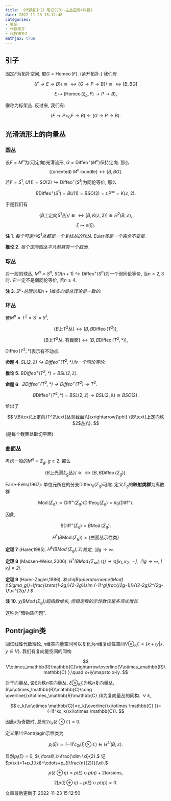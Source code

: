 ```yaml
---
title: 《代数拓扑2》笔记(20)-主丛应用(科普)
date: 2022-11-23 15:12:48
categories: 
- 笔记
- 代数拓扑
- 代数拓扑2
mathjax: true
---
```


## 引子

固定$F$为拓扑空间, 取$G=\operatorname{Homeo}(F).$ (紧开拓扑.) 我们有


$$
\{F\rightarrow E\rightarrow B\}/\cong\leftrightarrow \{G\rightarrow P\rightarrow B\}/\cong \leftrightarrow [B,BG]
$$




$$
\xi\mapsto (\operatorname{Homeo}(\xi_b,F)\rightarrow P\rightarrow B),
$$


像称为标架丛. 反过来, 我们有:


$$
(F\rightarrow P\times_G F\rightarrow B)\leftarrow (G\rightarrow P\rightarrow B).
$$



## 光滑流形上的向量丛

### 圆丛

设$F=M^n$为(可定向)光滑流形, $G=\operatorname{Diffeo}^+(M^n)$保持定向.
那么 
$$
\{\text{(oriented) $M^n$-bundle}\}\leftrightarrow [B,BG].
$$


若$F=S^1,$
$U(1)=SO(2)\hookrightarrow \operatorname{Diffeo}^+(S^1)$为同伦等价, 那么


$$
B\operatorname{Diffeo}^+(S^1)=BU(1)=BSO(2)=\mathbb{C}\mathrm{P}^\infty=K(\mathbb{Z},2).
$$


于是我们有

$$
\{B\text{上定向$S^1$丛}\}/\cong\leftrightarrow [B,K(\mathbb{Z},2)]\cong H^2(B;\mathbb{Z}),
$$



$$
\xi\mapsto e(\xi).
$$



**注 1**. *每个可定向$S^1$丛都是一个复线丛的球丛. Euler类是一个完全不变量.* 

**推论 2**. *每个定向圆丛平凡若其有一个截面.* 

### 球丛

对一般的球丛, $M^n=S^n,$
$SO(n+1)\hookrightarrow \operatorname{Diffeo}^+(S^n)$为一个弱同伦等价,
当$n=2,3$时. 它一定不是弱同伦等价, 若$n\ge 4.$

**注 3**. *$S^n$-丛理论和$n+1$维实向量丛理论是一致的.* 

### 环丛

若$M^n=T^2=S^1\times S^1,$


$$
\{B\text{上}T^2\text{丛}\}\leftrightarrow [B,B\operatorname{Diffeo}(T^2)],
$$




$$
\{B\text{上}T^2\text{丛, 有截面}\}\leftrightarrow [B,B\operatorname{Diffeo}(T^2,\ast )],
$$


$\operatorname{Diffeo}(T^2,\ast )$表示有不动点.

**命题 4**. *$SL(2,\mathbb{Z})\hookrightarrow \operatorname{Diffeo}^+(T^2,\ast )$为一个同伦等价.* 

**推论 5**. *$B\operatorname{Diffeo}^+(T^2,\ast )=BSL(2,\mathbb{Z}).$* 

**命题 6**. *$\,\exists\,\operatorname{Diffeo}^+(T^2,\ast )\rightarrow \operatorname{Diffeo}^+(T^2)\rightarrow T^2.$* 



$$
B\operatorname{Diffeo}^+(T^2,\ast )=BSL(2,\mathbb{Z})\rightarrow BSL(2,\mathbb{R})\cong BSO(2).
$$


给出了

$$
\{B\text{上定向}T^2\text{丛具截面}\}\xrightarrow{\phi} \{B\text{上定向秩$2$丛}\}.
$$

(是每个截面处取切平面)

### 曲面丛

考虑一般的$M^n=\Sigma_g,$ $g\ge 2.$ 那么

$$
\{B\text{上光滑$\Sigma_g$丛}\}/\cong\leftrightarrow [B,B\operatorname{Diffeo}(\Sigma_g)].
$$


Earle-Eells(1967):
单位元所在的分支$\operatorname{Diffeo}_0(\Sigma_g)$可缩.
定义$\Sigma_g$的**映射类群**为离散群


$$
\operatorname{Mod}(\Sigma_g):=\operatorname{Diff}^+(\Sigma_g)/\operatorname{Diffeo}_0(\Sigma_g)=\pi_0(\operatorname{Diff}^+).
$$


因此,


$$
B\operatorname{Diff}^+(\Sigma_g)=B\operatorname{Mod}(\Sigma_g).
$$




$$
H^\ast (B\operatorname{Mod}(\Sigma_g))=\{\text{曲面丛示性类}\}
$$



**定理 7** (Harer,1985). *$H^k(B\operatorname{Mod}(\Sigma_g);\mathbb{Z})$稳定, 当$g\rightarrow\infty.$* 

**定理 8** (Madsen-Weiss,2006). *$H^\ast (B\operatorname{Mod}(\Sigma_\infty);\mathbb{Q})\rightarrow \mathbb{Q}[\kappa_1,\kappa_2,\cdots],$ 当$g\rightarrow\infty,$ $|\kappa_i|=2i.$* 

**定理 9** (Harer-Zagier,1986). *$\chi(B\operatorname{Mod}(\Sigma_g))=\frac{\zeta(1-2g)}{2-2g}\sim (-1)^g\frac{(2g-1)!}{(2-2g)2^{2g-1}\pi^{2g} }.$* 

**注 10**. *$\chi(B\operatorname{Mod}(\Sigma_g))$超指数增长, 但稳定群的示性数仅是多项式增长.* 

这称为"暗物质问题".

## Pontrjagin类

回忆线性代数理论,
$n$维实向量空间可以复化为$n$维复线性空间$V\otimes_\mathbb{R}\mathbb{C}=\{x+iy|x,y\in V\}.$
我们有复向量空间的同构


$$
V\otimes_\mathbb{R}\mathbb{C}\rightarrow\overline{V\otimes_\mathbb{R}\mathbb{C} },\quad x+iy\mapsto x-iy.
$$



对于向量丛, 设$\xi$为秩$n$实向量丛,
$\xi\otimes_\mathbb{R}\mathbb{C}$为秩$n$复向量丛,
$\xi\otimes_\mathbb{R}\mathbb{C}\cong \overline{\xi\otimes_\mathbb{R}\mathbb{C} }$为复向量丛的同构.
$\,\forall\,k,$


$$
c_k(\xi\otimes \mathbb{C})=c_k(\overline{\xi\otimes \mathbb{C} })=(-1)^kc_k(\xi\otimes \mathbb{C}).
$$


因此$k$为奇数时, 总有$2c_k(\xi\otimes\mathbb{C})=0.$

定义第$i$个Pontrjagin示性类为


$$
p_i(\xi):=(-1)^ic_{2i}(\xi\otimes \mathbb{C})\in H^{4i}(B;\mathbb{Z}).
$$



显然$p_i(\xi)=0,$ $\,\forall\,i>\frac{\dim \xi}{2}.$
记$p(\xi)=1+p_1(\xi)+\cdots+p_{[\frac{n}{2}]}(\xi).$


$$
p(\xi\oplus \eta)=p(\xi)\cup p(\eta)+2 \text{torsions},
$$




$$
2[p(\xi\oplus\eta)-p(\xi)\cup p(\eta)]=0.
$$



文章最后更新于 2022-11-23 15:12:50 
